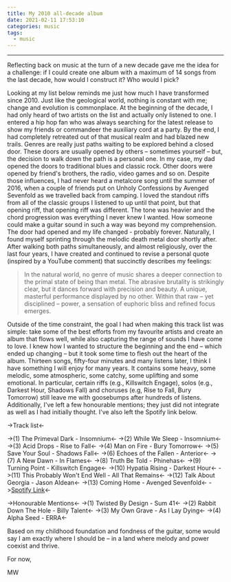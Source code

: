 ```yaml
---
title: My 2010 all-decade album
date: 2021-02-11 17:53:10
categories: music
tags:
  - music
---
```


---
Reflecting back on music at the turn of a new decade gave me the idea for a challenge: if I could create one album with a maximum of 14 songs from the last decade, how would I construct it? Who would I pick?

Looking at my list below reminds me just how much I have transformed since 2010. Just like the geological world, nothing is constant with me; change and evolution is commonplace. At the beginning of the decade, I had only heard of two artists on the list and actually only listened to one. I entered a hip hop fan who was always searching for the latest release to show my friends or commandeer the auxiliary cord at a party. By the end, I had completely retreated out of that musical realm and had blazed new trails. Genres are really just paths waiting to be explored behind a closed door. These doors are usually opened by others – sometimes yourself – but, the decision to walk down the path is a personal one. In my case, my dad opened the doors to traditional blues and classic rock. Other doors were opened by friend's brothers, the radio, video games and so on. Despite those influences, I had never heard a metalcore song until the summer of 2016, when a couple of friends put on Unholy Confessions by Avenged Sevenfold as we travelled back from camping. I loved the standout riffs from all of the classic groups I listened to up until that point, but that opening riff, that opening riff was different. The tone was heavier and the chord progression was everything I never knew I wanted. How someone could make a guitar sound in such a way was beyond my comprehension. The door had opened and my life changed - probably forever. Naturally, I found myself sprinting through the melodic death metal door shortly after. After walking both paths simultaneously, and almost religiously, over the last four years, I have created and continued to revise a personal quote (inspired by a YouTube comment) that succinctly describes my feelings: 

> In the natural world, no genre of music shares a deeper connection to the primal state of being than metal. The abrasive brutality is strikingly clear, but it dances forward with precision and beauty. A unique, masterful performance displayed by no other. Within that raw – yet disciplined – power, a sensation of euphoric bliss and refined focus emerges.

Outside of the time constraint, the goal I had when making this track list was simple: take some of the best efforts from my favourite artists and create an album that flows well, while also capturing the range of sounds I have come to love. I knew how I wanted to structure the beginning and the end – which ended up changing – but it took some time to flesh out the heart of the album. Thirteen songs, fifty-four minutes and many listens later, I think I have something I will enjoy for many years. It contains some heavy, some melodic, some atmospheric, some catchy, some uplifting and some emotional. In particular, certain riffs (e.g., Killswitch Engage), solos (e.g., Darkest Hour, Shadows Fall) and choruses (e.g, Rise to Fall, Bury Tomorrow) still leave me with goosebumps after hundreds of listens. Additionally, I've left a few honourable mentions; they just did not integrate as well as I had initially thought. I've also left the Spotify link below. 

->Track list<-

->(1) The Primeval Dark - Insomnium<-
->(2) While We Sleep - Insomnium<-
->(3) Acid Drops - Rise to Fall<-
->(4) Man on Fire - Bury Tomorrow<-
->(5) Save Your Soul - Shadows Fall<-
->(6) Echoes of the Fallen - Anterior<-
->(7) A New Dawn - In Flames<-
->(8) Truth Be Told - Phinehas<-
->(9) Turning Point - Killswitch Engage<-
->(10) Hypatia Rising - Darkest Hour<-
->(11) This Probably Won't End Well - All That Remains<-
->(12) Talk About Georgia - Jason Aldean<-
->(13) Coming Home - Avenged Sevenfold<-
->[Spotify Link](https://open.spotify.com/playlist/5aH2fKF7QafUMsxjF34Ngr?si=b2e5930134a64596)<-

->Honourable Mentions<-
->(1) Twisted By Design - Sum 41<-
->(2) Rabbit Down The Hole - Billy Talent<-
->(3) My Own Grave - As I Lay Dying<-
->(4) Alpha Seed - ERRA<-

Based on my childhood foundation and fondness of the guitar, some would say I am exactly where I should be – in a land where melody and power coexist and thrive.

For now,

MW

